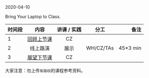 2020-04-10

Bring Your Laptop to Class. 



|  时间段  |  内容    | 讲课 / 实践     |  分工  |备注       |
| :---     |   :----:    |   :----:    |    :----:    |       ---: |
|    1     | [回顾上节课](../WW7/WW7-Plan.md)     |  CZ   |          |        |
|    2     |  线上路演 |  展示   |    WH/CZ/TAs     |   45*3 min     |
|    3     | [展望下节课](../WW9/WW9-Plan.md)     |  CZ   |          |        |


大家注意：勿上传``有版权``的课程参考资料。

